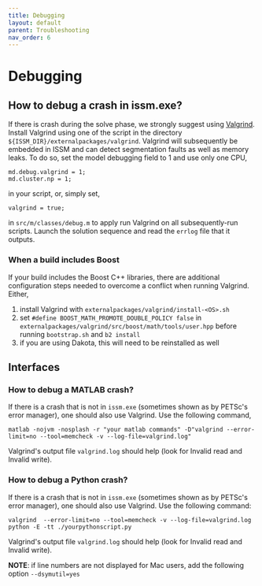 ```yaml
---
title: Debugging
layout: default
parent: Troubleshooting
nav_order: 6
---
```


# Debugging
## How to debug a crash in issm.exe?
If there is crash during the solve phase, we strongly suggest using <a href="http://valgrind.org" target="_blank">Valgrind</a>. Install Valgrind using one of the script in the directory `${ISSM_DIR}/externalpackages/valgrind`. Valgrind will subsequently be embedded in ISSM and can detect segmentation faults as well as memory leaks. To do so, set the model debugging field to 1 and use only one CPU,
````
md.debug.valgrind = 1;
md.cluster.np = 1;
````
in your script, or, simply set,
````
valgrind = true;
````
in `src/m/classes/debug.m` to apply run Valgrind on all subsequently-run scripts.
Launch the solution sequence and read the `errlog` file that it outputs.

### When a build includes Boost
If your build includes the Boost C++ libraries, there are additional configuration steps needed to overcome a conflict when running Valgrind. Either,

1. install Valgrind with `externalpackages/valgrind/install-<OS>.sh`
1. set `#define BOOST_MATH_PROMOTE_DOUBLE_POLICY false` in  `externalpackages/valgrind/src/boost/math/tools/user.hpp` before running `bootstrap.sh` and `b2 install`
1. if you are using Dakota, this will need to be reinstalled as well

## Interfaces
### How to debug a MATLAB crash?
If there is a crash that is not in `issm.exe` (sometimes shown as by PETSc's error manager), one should also use Valgrind. Use the following command,
````
matlab -nojvm -nosplash -r "your matlab commands" -D"valgrind --error-limit=no --tool=memcheck -v --log-file=valgrind.log"
````
Valgrind's output file `valgrind.log` should help (look for Invalid read and Invalid write).

### How to debug a Python crash?
If there is a crash that is not in `issm.exe` (sometimes shown as by PETSc's error manager), one should also use Valgrind. Use the following command:
````
valgrind  --error-limit=no --tool=memcheck -v --log-file=valgrind.log python -E -tt ./yourpythonscript.py
````
Valgrind's output file `valgrind.log` should help (look for Invalid read and Invalid write).

**NOTE**: if line numbers are not displayed for Mac users, add the following option `--dsymutil=yes`

